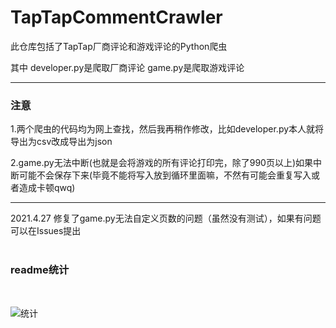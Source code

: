 # TapTapCommentCrawler
此仓库包括了TapTap厂商评论和游戏评论的Python爬虫

其中
developer.py是爬取厂商评论
game.py是爬取游戏评论

<hr>

### 注意
1.两个爬虫的代码均为网上查找，然后我再稍作修改，比如developer.py本人就将导出为csv改成导出为json

2.game.py无法中断(也就是会将游戏的所有评论打印完，除了990页以上)如果中断可能不会保存下来(毕竟不能将写入放到循环里面嘛，不然有可能会重复写入或者造成卡顿qwq)

<hr>
2021.4.27
修复了game.py无法自定义页数的问题（虽然没有测试），如果有问题可以在Issues提出
<br>
<br>

### readme统计

<br>

![统计](https://count.getloli.com/get/@misaka10843?theme=elbooru)

